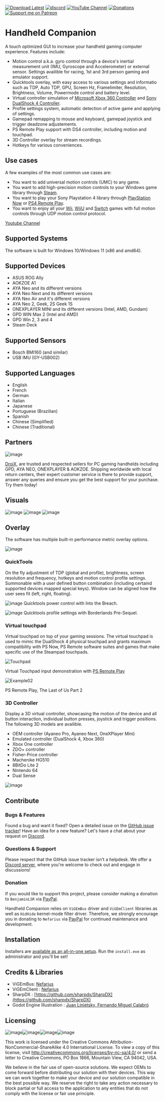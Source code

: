 [![Download Latest](https://img.shields.io/github/downloads/Valkirie/HandheldCompanion/latest/total?style=flat-square&color=orange&label=Download%20Latest)](https://github.com/Valkirie/HandheldCompanion/releases/latest)
[![discord](https://img.shields.io/discord/1054321983166365726?color=orange&label=Discord&logo=discord&logoColor=white&style=flat-square)](https://discord.gg/znHuywFz5M)
[![YouTube Channel](https://img.shields.io/youtube/channel/subscribers/UCFLra6QVYJYeaWp2mGaq3Og?style=flat-square&color=orange&label=YouTube%20Channel&logo=youtube&logoColor=white)](https://www.youtube.com/channel/UCFLra6QVYJYeaWp2mGaq3Og)
[![Donations](https://img.shields.io/badge/PayPal-00457C?style=flat-square&color=orange&label=Donations&logo=paypal&logoColor=white)](https://www.paypal.com/paypalme/BenjaminLSR)
[![Support me on Patreon](https://img.shields.io/endpoint.svg?url=https%3A%2F%2Fshieldsio-patreon.vercel.app%2Fapi%3Fusername%3Dhandheldcompanion%26type%3Dpatrons&style=flat-square&color=orange&label=Patreon&logoColor=white)](https://patreon.com/handheldcompanion)

# Handheld Companion

A touch optimized GUI to increase your handheld gaming computer experience. Features include:
- Motion control a.k.a. gyro control through a device's inertial measurement unit (IMU, Gyroscope and Accelerometer) or external sensor. Settings availible for racing, 1st and 3rd person gaming and emulator support.
- Quicktools overlay, with easy access to various settings and informatio such as TDP, Auto TDP, GPU, Screen Hz, Framelimiter, Resolution, Brightness, Volume, Powermode control and battery level.
- Virtual controller simulation of [Microsoft Xbox 360 Controller](https://en.wikipedia.org/wiki/Xbox_360_controller) and [Sony DualShock 4 Controller](https://en.wikipedia.org/wiki/DualShock#DualShock_4).
- Profile settings system, automatic detection of active game and applying of settings.
- Gamepad remapping to mouse and keyboard, gamepad joystick and trigger deadzone adjustements.
- PS Remote Play support with DS4 controller, including motion and touchpad.
- 3D Controller overlay for stream recordings.
- Hotkeys for various conveniences. 

## Use cases
A few examples of the most common use cases are:
- You want to add universal motion controls (UMC) to any game.
- You want to add high-precision motion controls to your Windows game library through [Steam](https://store.steampowered.com/controller/update/dec15).
- You want to play your Sony Playstation 4 library through [PlayStation Now](https://www.playstation.com/en-us/ps-now/) or [PS4 Remote Play](<https://remoteplay.dl.playstation.net/remoteplay/>).
- You want to enjoy all your [Wii](https://dolphin-emu.org/), [WiiU](https://cemu.info/) and [Switch](https://yuzu-emu.org/) games with full motion controls through UDP motion control protocol.

[Youtube Channel](https://www.youtube.com/channel/UCFLra6QVYJYeaWp2mGaq3Og)

## Supported Systems
The software is built for Windows 10/Windows 11 (x86 and amd64).

## Supported Devices

- ASUS ROG Ally
- AOKZOE A1
- AYA Neo and its different versions
- AYA Neo Next and its different versions
- AYA Neo Air and it's different versions
- AYA Neo 2, Geek, 2S Geek 1S
- ONEXPLAYER MINI and its different versions (Intel, AMD, Gundam)
- GPD WIN Max 2 (Intel and AMD)
- GPD Win 2, 3 and 4
- Steam Deck

## Supported Sensors
- Bosch BMI160 (and similar)
- USB IMU (GY-USB002)

## Supported Languages
- English
- French
- German
- Italian
- Japanese
- Portuguese (Brazilian)
- Spanish
- Chinese (Simplified)
- Chinese (Traditional)

## Partners
![image](https://github.com/Valkirie/HandheldCompanion/assets/934757/0833e620-c629-4f63-b337-9b10138988b7)

[DroiX](https://droix.net/?ref=dxhc), are trusted and respected sellers for PC gaming handhelds including GPD, AYA NEO, ONEXPLAYER & AOKZOE. Shipping worldwide with local return centers, their expert customer service is there to provide support, answer any queries and ensure you get the best support for your purchase. Try them today!

## Visuals
![image](https://github.com/Valkirie/HandheldCompanion/assets/14330834/c6aec83c-cf8e-43bf-a577-1b05aedc55aa)
![image](https://github.com/Valkirie/HandheldCompanion/assets/14330834/dba3ab8a-4b73-4e61-a278-7fe37c66b85d)
![image](https://github.com/Valkirie/HandheldCompanion/assets/14330834/0bacdd65-3d6d-4dd2-a70d-a6871b1f51a9)

## Overlay
The software has multiple built-in performance metric overlay options. 

![image](https://github.com/Valkirie/HandheldCompanion/assets/14330834/b01e757d-3a68-4d8d-b62e-9129b577d022)

### QuickTools

On the fly adjustment of TDP (global and profile), brightness, screen resolution and frequency, hotkeys and motion control profile settings. Summonable with a user defined button combination (including certaind supported devices mapped special keys). Window can be aligned how the user sees fit (left, right, floating).

![image](https://github.com/Valkirie/HandheldCompanion/assets/14330834/889a1a1c-4775-4261-a173-c275eb4071ad)
Quicktools power control with Into the Breach.

![image](https://github.com/Valkirie/HandheldCompanion/assets/14330834/ec35272e-4c9e-4386-9b0f-3b4e3aa0cf6d)
Quicktools profile settings with Borderlands Pre-Sequel.

### Virtual touchpad

Virtual touchpad on top of your gaming sessions. The virtual touchpad is used to mimic the DualShock 4 physical touchpad and grants maximum compatibility with PS Now, PS Remote software suites and games that make specific use of the Steampad touchpads.

![Touchpad](https://thumbs.gfycat.com/DiscreteJollyBluemorphobutterfly-size_restricted.gif)

Virtual Touchpad input demonstration with [PS Remote Play](https://remoteplay.dl.playstation.net/remoteplay/lang/en/)

![Example02](https://user-images.githubusercontent.com/14330834/184550793-d81e2ec9-0271-4aae-bc44-7aeb393631ea.png)

PS Remote Play, The Last of Us Part 2

### 3D Controller

Display a 3D virtual controller, showcasing the motion of the device and all button interaction, individual button presses, joystick and trigger positions. The following 3D models are availible.
  - OEM controller (Ayaneo Pro, Ayaneo Next, OneXPlayer Mini)
  - Emulated controller (DualShock 4, Xbox 360)
  - Xbox One controller
  - ZDO+ controller
  - Fisher-Price controller
  - Machenike HG510 
  - 8BitDo Lite 2
  - Nintendo 64
  - Dual Sense

![image](https://thumbs.gfycat.com/BlackandwhiteRareBorderterrier-size_restricted.gif)

## Contribute
### Bugs & Features
Found a bug and want it fixed? Open a detailed issue on the [GitHub issue tracker](../../issues)!
Have an idea for a new feature? Let's have a chat about your request on [Discord](https://discord.gg/znHuywFz5M).

### Questions & Support
Please respect that the GitHub issue tracker isn't a helpdesk. We offer a [Discord server](https://discord.gg/znHuywFz5M), where you're welcome to check out and engage in discussions!

### Donation
If you would like to support this project, please consider making a donation to `BenjaminLSR` via [PayPal](https://www.paypal.com/paypalme/BenjaminLSR).

Handheld Companion relies on `ViGEmBus` driver and `ViGEmClient` libraries as well as `HidHide` kernel-mode filter driver. Therefore, we strongly encourage you in donating to `Nefarius` via [PayPal](https://paypal.me/NefariusMaximus) for continued maintenance and development.

## Installation
Installers are [available as an all-in-one setup](../../releases/latest).
Run the `install.exe` as administrator and you'll be set!

## Credits & Libraries
- ViGEmBus: [Nefarius](https://github.com/ViGEm/ViGEmBus)
- ViGEmClient : [Nefarius](https://github.com/ViGEm/ViGEmClient)
- SharpDX : [https://github.com/sharpdx/SharpDX](https://github.com/sharpdx/SharpDX)
- Godot Engine Illustration : [Juan Linietsky, Fernando Miguel Calabró](https://github.com/godotengine/tps-demo)

## Licensing

![image](https://user-images.githubusercontent.com/934757/159507299-ee55ec0b-8c0a-41b6-8dab-a1c72589565e.png)![image](https://user-images.githubusercontent.com/934757/159507349-caf88e3f-508b-4293-ae69-9918d6ba3d75.png)![image](https://user-images.githubusercontent.com/934757/159507749-c6ce02f6-b428-4592-96ca-95084ac5669b.png)![image](https://user-images.githubusercontent.com/934757/159507875-9ee29e9d-9528-4345-9503-0e2a13faeb4c.png)

This work is licensed under the Creative Commons Attribution-NonCommercial-ShareAlike 4.0 International License. To view a copy of this license, visit http://creativecommons.org/licenses/by-nc-sa/4.0/ or send a letter to Creative Commons, PO Box 1866, Mountain View, CA 94042, USA.

We believe in the fair use of open-source solutions. We expect OEMs to come forward before distributing our solution with their devices. This way we can work together to make your device and our solution compatible in the best possible way. We reserve the right to take any action necessary to block partial or full access to the application to any entities that do not comply with the license or fair use principle.

